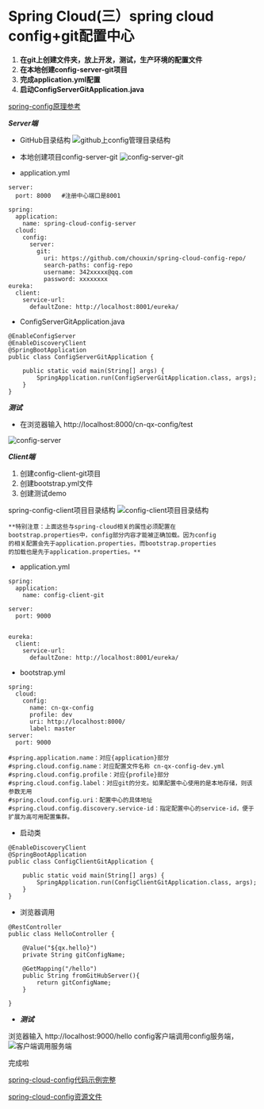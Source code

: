 # Spring Cloud(三）spring cloud config+git配置中心


 1. **在git上创建文件夹，放上开发，测试，生产环境的配置文件**
 2. **在本地创建config-server-git项目**
 3. **完成application.yml配置**
 4. **启动ConfigServerGitApplication.java**

[spring-config原理参考](http://www.ityouknow.com/springcloud/2017/05/22/springcloud-config-git.html)

***Server端***
 - GitHub目录结构
 ![github上config管理目录结构](https://img-blog.csdn.net/20180323164422443?watermark/2/text/aHR0cHM6Ly9ibG9nLmNzZG4ubmV0L2Nob3UzNDIxNzU4Njc=/font/5a6L5L2T/fontsize/400/fill/I0JBQkFCMA==/dissolve/70)
 - 本地创建项目config-server-git
 ![config-server-git](https://img-blog.csdn.net/20180323170111942?watermark/2/text/aHR0cHM6Ly9ibG9nLmNzZG4ubmV0L2Nob3UzNDIxNzU4Njc=/font/5a6L5L2T/fontsize/400/fill/I0JBQkFCMA==/dissolve/70)
 
 - application.yml

```
server:
  port: 8000   #注册中心端口是8001

spring:
  application:
    name: spring-cloud-config-server
  cloud:
    config:
      server:
        git:
          uri: https://github.com/chouxin/spring-cloud-config-repo/
          search-paths: config-repo
          username: 342xxxxx@qq.com
          password: xxxxxxxx
eureka:
  client:
    service-url:
      defaultZone: http://localhost:8001/eureka/
```

 - ConfigServerGitApplication.java

```
@EnableConfigServer
@EnableDiscoveryClient
@SpringBootApplication
public class ConfigServerGitApplication {

	public static void main(String[] args) {
		SpringApplication.run(ConfigServerGitApplication.class, args);
	}
}
```
***测试***

 - 在浏览器输入 http://localhost:8000/cn-qx-config/test

![config-server](https://img-blog.csdn.net/20180323171307871?watermark/2/text/aHR0cHM6Ly9ibG9nLmNzZG4ubmV0L2Nob3UzNDIxNzU4Njc=/font/5a6L5L2T/fontsize/400/fill/I0JBQkFCMA==/dissolve/70)

***Client端***

 1. 创建config-client-git项目
 2. 创建bootstrap.yml文件
 3. 创建测试demo

spring-config-client项目目录结构
![config-client项目目录结构](https://img-blog.csdn.net/20180323174839983?watermark/2/text/aHR0cHM6Ly9ibG9nLmNzZG4ubmV0L2Nob3UzNDIxNzU4Njc=/font/5a6L5L2T/fontsize/400/fill/I0JBQkFCMA==/dissolve/70)

```
**特别注意：上面这些与spring-cloud相关的属性必须配置在
bootstrap.properties中，config部分内容才能被正确加载。因为config
的相关配置会先于application.properties，而bootstrap.properties
的加载也是先于application.properties。**
```

 - application.yml
 
 

```
spring:
  application:
    name: config-client-git

server:
  port: 9000


eureka:
  client:
    service-url:
      defaultZone: http://localhost:8001/eureka/
```

 - bootstrap.yml
 

```
spring:
  cloud:
    config:
      name: cn-qx-config
      profile: dev
      uri: http://localhost:8000/
      label: master
server:
  port: 9000

#spring.application.name：对应{application}部分
#spring.cloud.config.name：对应配置文件名称 cn-qx-config-dev.yml
#spring.cloud.config.profile：对应{profile}部分
#spring.cloud.config.label：对应git的分支。如果配置中心使用的是本地存储，则该参数无用
#spring.cloud.config.uri：配置中心的具体地址
#spring.cloud.config.discovery.service-id：指定配置中心的service-id，便于扩展为高可用配置集群。

```

 - 启动类
 

```
@EnableDiscoveryClient
@SpringBootApplication
public class ConfigClientGitApplication {

	public static void main(String[] args) {
		SpringApplication.run(ConfigClientGitApplication.class, args);
	}
}
```

 - 浏览器调用

```
@RestController
public class HelloController {

    @Value("${qx.hello}")
    private String gitConfigName;

    @GetMapping("/hello")
    public String fromGitHubServer(){
        return gitConfigName;
    }

}
```

 - ***测试***

浏览器输入
http://localhost:9000/hello 
config客户端调用config服务端，
![客户端调用服务端](https://img-blog.csdn.net/20180323175331290?watermark/2/text/aHR0cHM6Ly9ibG9nLmNzZG4ubmV0L2Nob3UzNDIxNzU4Njc=/font/5a6L5L2T/fontsize/400/fill/I0JBQkFCMA==/dissolve/70)

完成啦 

[spring-cloud-config代码示例完整](https://github.com/chouxin/spring-cloud-config-git)

[spring-cloud-config资源文件](https://github.com/chouxin/spring-cloud-config-repo)